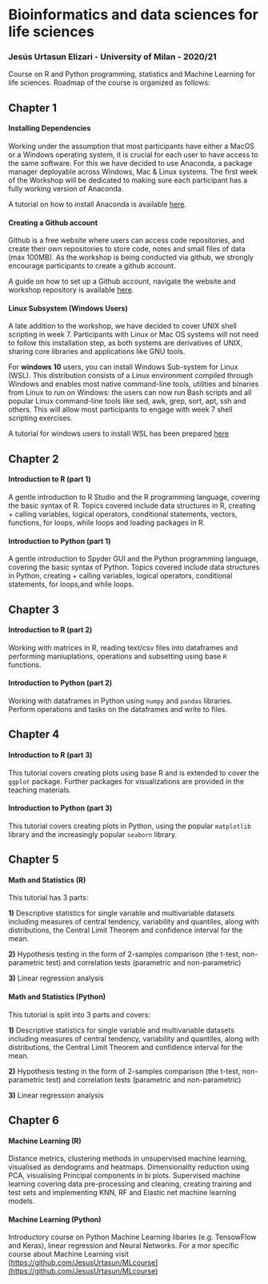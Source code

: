 # Bioinformatics and data sciences for life sciences

### Jesús Urtasun Elizari - University of Milan - 2020/21

Course on R and Python programming, statistics and Machine Learning for life sciences. Roadmap of the course is organized as follows:

## Chapter 1

#### Installing Dependencies
Working under the assumption that most participants have either a MacOS or a Windows operating system, it is crucial for each user to have access to the same software. For this we have decided to use Anaconda, a package manager deployable across Windows, Mac & Linux systems. The first week of the Workshop will be dedicated to making sure each participant has a fully working version of Anaconda. 

A tutorial on how to install Anaconda is available [here](https://www.anaconda.com/products/individual). 

#### Creating a Github account
Github is a free website where users can access code repositories, and create their own repositories to store code, notes and small files of data (max 100MB). As the workshop is being conducted via github, we strongly encourage participants to create a github account. 

A guide on how to set up a Github account, navigate the website and workshop repository is available [here](https://guides.github.com/activities/hello-world/). 

#### Linux Subsystem (Windows Users)
A late addition to the workshop, we have decided to cover UNIX shell scripting in week 7. Participants with Linux or Mac OS systems will not need to follow this installation step, as both systems are derivatives of UNIX, sharing core libraries and applications like GNU tools. 

For **windows 10** users, you can install Windows Sub-system for Linux (WSL). This distribution consists of a Linux environment compiled through Windows and enables most native command-line tools, utilities and binaries from Linux to run on Windows: the users can now run Bash scripts and all popular Linux command-line tools like sed, awk, grep, sort, apt, ssh and others. This will allow most participants to engage with week 7 shell scripting exercises. 

A tutorial for windows users to install WSL has been prepared [here](https://docs.microsoft.com/en-us/windows/wsl/about)



## Chapter 2

#### Introduction to R (part 1)
A gentle introduction to R Studio and the R programming language, covering the basic syntax of R. Topics covered include data structures in R, creating + calling variables, logical operators, conditional statements, vectors, functions, for loops, while loops and loading packages in R. 


#### Introduction to Python (part 1)
A gentle introduction to Spyder GUI and the Python programming language, covering the basic syntax of Python. Topics covered include data structures in Python, creating + calling variables, logical operators, conditional statements, for loops,and  while loops. 



## Chapter 3

#### Introduction to R (part 2)
Working with matrices in R, reading text/csv files into dataframes and performing maniuplations, operations and subsetting using base `R` functions. 

#### Introduction to Python (part 2)
Working with dataframes in Python using `numpy` and `pandas` libraries. Perform operations and tasks on the dataframes and write to files. 



## Chapter 4

#### Introduction to R (part 3)
This tutorial covers creating plots using base R and is extended to cover the `ggplot` package. Further packages for visualizations are provided in the teaching materials. 

#### Introduction to Python (part 3)
This tutorial covers creating plots in Python, using the popular `matplotlib` library and the increasingly popular `seaborn` library. 



## Chapter 5

#### Math and Statistics (R)
This tutorial has 3 parts:

**1)** Descriptive statistics for single variable and multivariable datasets including measures of central tendency, variability and quantiles, along with distributions, the Central Limit Theorem and confidence interval for the mean.

**2)** Hypothesis testing in the form of 2-samples comparison (the t-test, non-parametric test) and correlation tests (parametric and non-parametric)

**3)** Linear regression analysis

#### Math and Statistics (Python)
This tutorial is split into 3 parts and covers:

**1)** Descriptive statistics for single variable and multivariable datasets including measures of central tendency, variability and quantiles, along with distributions, the Central Limit Theorem and confidence interval for the mean.

**2)** Hypothesis testing in the form of 2-samples comparison (the t-test, non-parametric test) and correlation tests (parametric and non-parametric)

**3)** Linear regression analysis



## Chapter 6

#### Machine Learning (R) 
Distance metrics, clustering methods in unsupervised machine learning, visualised as dendograms and heatmaps. Dimensionality reduction using PCA, visualising Principal components in bi plots. Supervised machine learning covering data pre-processing and cleaning, creating training and test sets and implementing KNN, RF and Elastic net machine learning models. 

#### Machine Learning (Python)
Introductory course on Python Machine Learning libaries (e.g. TensowFlow and Keras), linear regression and Neural Networks.
For a mor specific course about Machine Learning visit [https://github.com/JesusUrtasun/MLcourse](https://github.com/JesusUrtasun/MLcourse)
